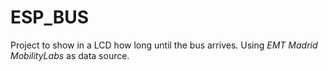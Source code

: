 # ESP_BUS

Project to show in a LCD how long until the bus arrives.
Using *EMT Madrid MobilityLabs* as data source.
